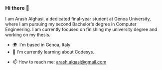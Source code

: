 ### Hi there 👋

I am Arash Alghasi, a dedicated final-year student at Genoa University, where I am pursuing my second Bachelor's degree in Computer Engineering.
I am currently focused on finishing my university degree and working on my thesis.

* 🌍  I'm based in Genoa, Italy
* 🔭 I'm currently learning about Codesys.
- 📫 How to reach me: arash.alqasi@gmail.com

